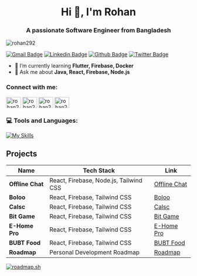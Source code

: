 <h1 align="center">Hi 👋, I'm Rohan</h1>
<h3 align="center">A passionate Software Engineer from Bangladesh</h3>

<p align="left"> <img src="https://komarev.com/ghpvc/?username=rohan292&label=Profile%20views&color=0e75b6&style=flat" alt="rohan292" /> </p>

[![Gmail Badge](https://img.shields.io/badge/-rohan292@gmail.com-c14438?style=flat&logo=Gmail&logoColor=white&link=mailto:rohan292@gmail.com)](mailto:rohan292@gmail.com) 
[![Linkedin Badge](https://img.shields.io/badge/-rohan292-0072b1?style=flat&logo=Linkedin&logoColor=white&link=https://www.linkedin.com/in/rohan-rusho/)](https://www.linkedin.com/in/rohan-rusho/) 
[![Github Badge](https://img.shields.io/badge/-rohan292-grey?style=flat&logo=github&logoColor=white&link=https://github.com/rohan292/)](https://www.github.com/rohan292/) 
[![Twitter Badge](https://img.shields.io/badge/-rohan292-00acee?style=flat&logo=twitter&logoColor=white&link=https://twitter.com/rohan292/)](https://www.twitter.com/rohan292/)

- 🌱 I’m currently learning **Flutter, Firebase, Docker**
- 💬 Ask me about **Java, React, Firebase, Node.js**

<h3 align="left">Connect with me:</h3>
<p align="left">
<a href="https://twitter.com/rohan292" target="blank"><img align="center" src="https://raw.githubusercontent.com/rahuldkjain/github-profile-readme-generator/master/src/images/icons/Social/twitter.svg" alt="rohan292" height="30" width="40" /></a>
<a href="https://linkedin.com/in/rohan-rusho" target="blank"><img align="center" src="https://raw.githubusercontent.com/rahuldkjain/github-profile-readme-generator/master/src/images/icons/Social/linked-in-alt.svg" alt="rohan292" height="30" width="40" /></a>
<a href="https://www.codechef.com/users/rohan_rusho" target="blank"><img align="center" src="https://cdn.jsdelivr.net/npm/simple-icons@3.1.0/icons/codechef.svg" alt="rohan292" height="30" width="40" /></a>
<a href="https://codeforces.com/profile/rohan292" target="blank"><img align="center" src="https://raw.githubusercontent.com/rahuldkjain/github-profile-readme-generator/master/src/images/icons/Social/codeforces.svg" alt="rohan292" height="30" width="40" /></a>
</p>

### 💻 Tools and Languages:
[![My Skills](https://skillicons.dev/icons?i=python,java,js,ts,git,flutter,react,nextjs,nodejs,postgres,cloudflare,express,mongodb,docker,ubuntu,figma)](github.com/rohan292)

## Projects

| Name                | Tech Stack                                                                                   | Link                                      |
|---------------------|-----------------------------------------------------------------------------------------------|-------------------------------------------|
| **Offline Chat**     | React, Firebase, Node.js, Tailwind CSS                                                       | [Offline Chat](https://offlinechat.netlify.app/) |
| **Boloo**            | React, Firebase, Tailwind CSS                                                                 | [Boloo](https://boloo.netlify.app/)       |
| **Calsc**            | React, Firebase, Tailwind CSS                                                                 | [Calsc](https://calsc.netlify.app/)       |
| **Bit Game**         | React, Firebase, Tailwind CSS                                                                 | [Bit Game](https://bit-game.netlify.app/) |
| **E-Home Pro**       | React, Firebase, Tailwind CSS                                                                 | [E-Home Pro](https://e-home-pro.netlify.app/) |
| **BUBT Food**        | React, Firebase, Tailwind CSS                                                                 | [BUBT Food](https://bubt-food.netlify.app/) |
| **Roadmap**          | Personal Development Roadmap                                                                  | [Roadmap](https://roadmap.sh/u/rusho)    |

[![roadmap.sh](https://api.roadmap.sh/v1-badge/wide/64e6f2d9b128dce3cb6d5719?variant=light)](https://roadmap.sh/u/rusho)

